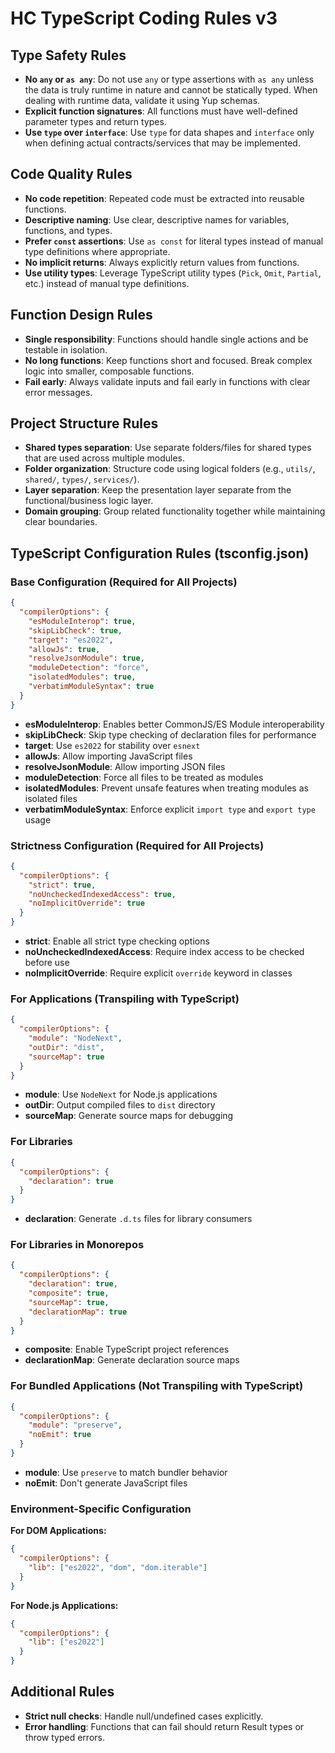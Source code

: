 # HC TypeScript Coding Rules v3

## Type Safety Rules

- **No `any` or `as any`**: Do not use `any` or type assertions with `as any` unless the data is truly runtime in nature and cannot be statically typed. When dealing with runtime data, validate it using Yup schemas.
- **Explicit function signatures**: All functions must have well-defined parameter types and return types.
- **Use `type` over `interface`**: Use `type` for data shapes and `interface` only when defining actual contracts/services that may be implemented.

## Code Quality Rules

- **No code repetition**: Repeated code must be extracted into reusable functions.
- **Descriptive naming**: Use clear, descriptive names for variables, functions, and types.
- **Prefer `const` assertions**: Use `as const` for literal types instead of manual type definitions where appropriate.
- **No implicit returns**: Always explicitly return values from functions.
- **Use utility types**: Leverage TypeScript utility types (`Pick`, `Omit`, `Partial`, etc.) instead of manual type definitions.

## Function Design Rules

- **Single responsibility**: Functions should handle single actions and be testable in isolation.
- **No long functions**: Keep functions short and focused. Break complex logic into smaller, composable functions.
- **Fail early**: Always validate inputs and fail early in functions with clear error messages.

## Project Structure Rules

- **Shared types separation**: Use separate folders/files for shared types that are used across multiple modules.
- **Folder organization**: Structure code using logical folders (e.g., `utils/`, `shared/`, `types/`, `services/`).
- **Layer separation**: Keep the presentation layer separate from the functional/business logic layer.
- **Domain grouping**: Group related functionality together while maintaining clear boundaries.

## TypeScript Configuration Rules (tsconfig.json)

### Base Configuration (Required for All Projects)

```json
{
  "compilerOptions": {
    "esModuleInterop": true,
    "skipLibCheck": true,
    "target": "es2022",
    "allowJs": true,
    "resolveJsonModule": true,
    "moduleDetection": "force",
    "isolatedModules": true,
    "verbatimModuleSyntax": true
  }
}
```

- **esModuleInterop**: Enables better CommonJS/ES Module interoperability
- **skipLibCheck**: Skip type checking of declaration files for performance
- **target**: Use `es2022` for stability over `esnext`
- **allowJs**: Allow importing JavaScript files
- **resolveJsonModule**: Allow importing JSON files
- **moduleDetection**: Force all files to be treated as modules
- **isolatedModules**: Prevent unsafe features when treating modules as isolated files
- **verbatimModuleSyntax**: Enforce explicit `import type` and `export type` usage

### Strictness Configuration (Required for All Projects)

```json
{
  "compilerOptions": {
    "strict": true,
    "noUncheckedIndexedAccess": true,
    "noImplicitOverride": true
  }
}
```

- **strict**: Enable all strict type checking options
- **noUncheckedIndexedAccess**: Require index access to be checked before use
- **noImplicitOverride**: Require explicit `override` keyword in classes

### For Applications (Transpiling with TypeScript)

```json
{
  "compilerOptions": {
    "module": "NodeNext",
    "outDir": "dist",
    "sourceMap": true
  }
}
```

- **module**: Use `NodeNext` for Node.js applications
- **outDir**: Output compiled files to `dist` directory
- **sourceMap**: Generate source maps for debugging

### For Libraries

```json
{
  "compilerOptions": {
    "declaration": true
  }
}
```

- **declaration**: Generate `.d.ts` files for library consumers

### For Libraries in Monorepos

```json
{
  "compilerOptions": {
    "declaration": true,
    "composite": true,
    "sourceMap": true,
    "declarationMap": true
  }
}
```

- **composite**: Enable TypeScript project references
- **declarationMap**: Generate declaration source maps

### For Bundled Applications (Not Transpiling with TypeScript)

```json
{
  "compilerOptions": {
    "module": "preserve",
    "noEmit": true
  }
}
```

- **module**: Use `preserve` to match bundler behavior
- **noEmit**: Don't generate JavaScript files

### Environment-Specific Configuration

**For DOM Applications:**

```json
{
  "compilerOptions": {
    "lib": ["es2022", "dom", "dom.iterable"]
  }
}
```

**For Node.js Applications:**

```json
{
  "compilerOptions": {
    "lib": ["es2022"]
  }
}
```

## Additional Rules

- **Strict null checks**: Handle null/undefined cases explicitly.
- **Error handling**: Functions that can fail should return Result types or throw typed errors.

